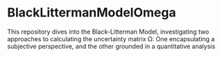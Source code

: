 # BlackLittermanModelOmega
This repository dives into the Black-Litterman Model, investigating two approaches to calculating the uncertainty matrix Ω: One encapsulating a subjective perspective, and the other grounded in a quantitative analysis
